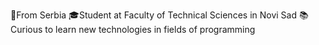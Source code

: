 📍From Serbia
🎓Student at Faculty of Technical Sciences in Novi Sad
📚Curious to learn new technologies in fields of programming
